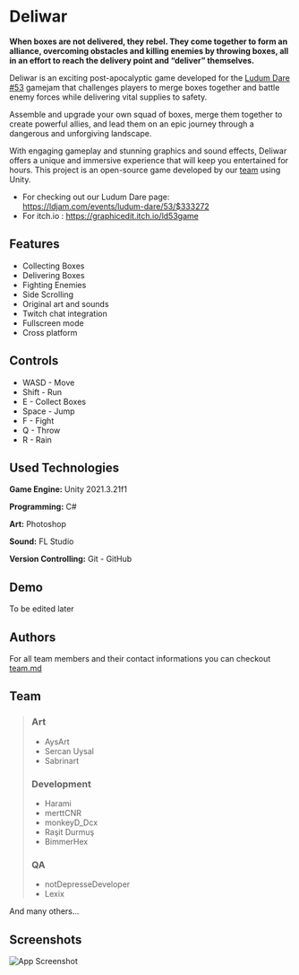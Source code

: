 # Deliwar

**When boxes are not delivered, they rebel. They come together to form an alliance, overcoming obstacles and killing enemies by throwing boxes, all in an effort to reach the delivery point and “deliver” themselves.** 

 Deliwar is an exciting post-apocalyptic game developed for the [Ludum Dare #53](https://ldjam.com/events/ludum-dare/53/$333272) gamejam that challenges players to merge boxes together and battle enemy forces while delivering vital supplies to safety.

 Assemble and upgrade your own squad of boxes, merge them together to create powerful allies, and lead them on an epic journey through a dangerous and unforgiving landscape.
 
 With engaging gameplay and stunning graphics and sound effects, Deliwar offers a unique and immersive experience that will keep you entertained for hours. This project is an open-source game developed by our [team](/team.md) using Unity.

 - For checking out our Ludum Dare page: <https://ldjam.com/events/ludum-dare/53/$333272>
- For itch.io : <https://graphicedit.itch.io/ld53game>

## Features

- Collecting Boxes
- Delivering Boxes
- Fighting Enemies
- Side Scrolling
- Original art and sounds
- Twitch chat integration
- Fullscreen mode
- Cross platform

## Controls

- WASD - Move
- Shift - Run
- E - Collect Boxes
- Space - Jump
- F - Fight
- Q - Throw
- R - Rain

## Used Technologies

**Game Engine:** Unity 2021.3.21f1

**Programming:** C#

**Art:** Photoshop

**Sound:** FL Studio

**Version Controlling:** Git - GitHub

## Demo

To be edited later

## Authors

For all team members and their contact informations you can checkout [team.md](/team.md)

## Team
> 
> ### Art
> - AysArt 
> - Sercan Uysal
> - Sabrinart
>
> ### Development
> - Harami
> - merttCNR
> - monkeyD_Dcx
> - Raşit Durmuş
> - BimmerHex
>
> ### QA
> - notDepresseDeveloper
> - Lexix

And many others...

## Screenshots

![App Screenshot](https://via.placeholder.com/468x300?text=App+Screenshot+Here)
